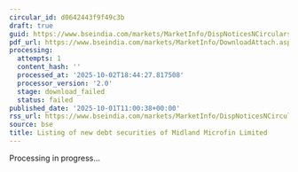 ```yaml
---
circular_id: d0642443f9f49c3b
draft: true
guid: https://www.bseindia.com/markets/MarketInfo/DispNoticesNCirculars.aspx?Noticeid={824D98BA-443B-4D2F-BCAB-E2501248270E}&noticeno=20251001-28&dt=10/01/2025&icount=28&totcount=83&flag=0
pdf_url: https://www.bseindia.com/markets/MarketInfo/DownloadAttach.aspx?id=20251001-28&attachedId=
processing:
  attempts: 1
  content_hash: ''
  processed_at: '2025-10-02T18:44:27.817508'
  processor_version: '2.0'
  stage: download_failed
  status: failed
published_date: '2025-10-01T11:00:38+00:00'
rss_url: https://www.bseindia.com/markets/MarketInfo/DispNoticesNCirculars.aspx?Noticeid={824D98BA-443B-4D2F-BCAB-E2501248270E}&noticeno=20251001-28&dt=10/01/2025&icount=28&totcount=83&flag=0
source: bse
title: Listing of new debt securities of Midland Microfin Limited
---
```


Processing in progress...